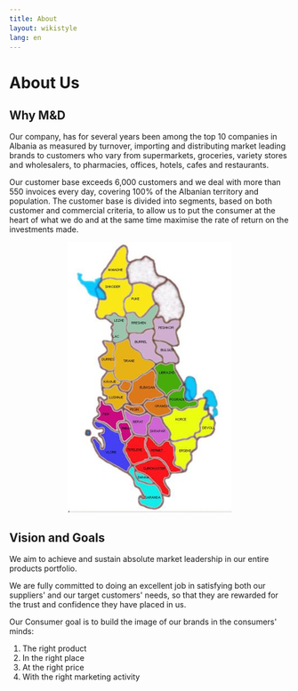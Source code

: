 ```yaml
---
title: About
layout: wikistyle
lang: en
---
```


About Us
========

Why M&amp;D
-----------

Our company, has for several years been among the top 10 companies in Albania as measured by turnover, importing and distributing market leading brands to customers who vary from supermarkets, groceries, variety stores and wholesalers, to pharmacies, offices, hotels, cafes and restaurants.

Our customer base exceeds 6,000 customers and we deal with more than 550 invoices every day, covering 100% of the Albanian territory and population. The customer base is divided into segments, based on both customer and commercial criteria, to allow us to put the consumer at the heart of what we do and at the same time maximise the rate of return on the investments made.

<center><img class="border" src="images/map_small.jpg" alt="Distribution Coverage" /></center>


Vision and Goals
----------------
We aim to achieve and sustain absolute market leadership in our entire products portfolio.

We are fully committed to doing an excellent job in satisfying both our suppliers' and our target customers' needs, so that they are rewarded for the trust and confidence they have placed in us.

Our Consumer goal is to build the image of our brands in the consumers' minds:

1. The right product
2. In the right place
3. At the right price
4. With the right marketing activity

